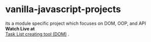 # vanilla-javascript-projects
its a module specific project which focuses on DOM, OOP, and API  <br />
<b>Watch Live at </b> <br /> 
<a href="https://shubiour.github.io/Tasklist/">Task List creating tool (DOM)</a>
.

